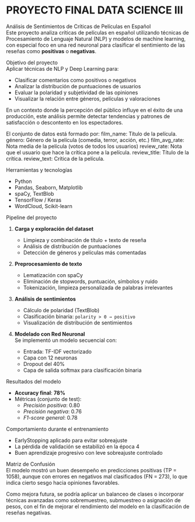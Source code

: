 # PROYECTO FINAL DATA SCIENCE III

Análisis de Sentimientos de Críticas de Películas en Español  
Este proyecto analiza críticas de películas en español utilizando técnicas de Procesamiento de Lenguaje Natural (NLP) y modelos de machine learning, con especial foco en una red neuronal para clasificar el sentimiento de las reseñas como **positivas** o **negativas**.

Objetivo del proyecto  
Aplicar técnicas de NLP y Deep Learning para:
- Clasificar comentarios como positivos o negativos
- Analizar la distribución de puntuaciones de usuarios
- Evaluar la polaridad y subjetividad de las opiniones
- Visualizar la relación entre géneros, películas y valoraciones

En un contexto donde la percepción del público influye en el éxito de una producción, este análisis permite detectar tendencias y patrones de satisfacción o descontento en los espectadores.

El conjunto de datos está formado por:
film_name: Título de la película. género: Género de la película (comedia, terror, acción, etc.) film_avg_rate: Nota media de la película (votos de todos los usuarios) review_rate: Nota que el usuario que hace la crítica pone a la película. review_title: Título de la crítica. review_text: Crítica de la película.

Herramientas y tecnologías  
- Python  
- Pandas, Seaborn, Matplotlib  
- spaCy, TextBlob  
- TensorFlow / Keras  
- WordCloud, Scikit-learn

Pipeline del proyecto  
1. **Carga y exploración del dataset**  
   - Limpieza y combinación de título + texto de reseña  
   - Análisis de distribución de puntuaciones  
   - Detección de géneros y películas más comentadas

2. **Preprocesamiento de texto**  
   - Lematización con spaCy  
   - Eliminación de stopwords, puntuación, símbolos y ruido  
   - Tokenización, limpieza personalizada de palabras irrelevantes

3. **Análisis de sentimientos**  
   - Cálculo de polaridad (TextBlob)  
   - Clasificación binaria: `polarity > 0 → positivo`  
   - Visualización de distribución de sentimientos

4. **Modelado con Red Neuronal**  
   Se implementó un modelo secuencial con:
   - Entrada: TF-IDF vectorizado  
   - Capa  con 12 neuronas  
   - Dropout del 40%  
   - Capa de salida softmax para clasificación binaria

Resultados del modelo  
- **Accuracy final**: **78%**
- Métricas (conjunto de test):  
  - *Precisión positiva*: 0.80  
  - *Precisión negativa*: 0.76  
  - *F1-score general*: 0.78

Comportamiento durante el entrenamiento  
- EarlyStopping aplicado para evitar sobreajuste  
- La pérdida de validación se estabilizó en la época 4  
- Buen aprendizaje progresivo con leve sobreajuste controlado

Matriz de Confusión  
El modelo mostró un buen desempeño en predicciones positivas (TP = 1058), aunque con errores en negativos mal clasificados (FN = 273), lo que indica cierto sesgo hacia opiniones favorables.

Como mejora futura, se podría aplicar un balanceo de clases o incorporar técnicas avanzadas como sobremuestreo, submuestreo o asignación de pesos, con el fin de mejorar el rendimiento del modelo en la clasificación de reseñas negativas.
